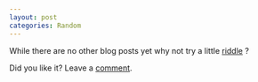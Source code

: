 ```yaml
---
layout: post
categories: Random
---
```


While there are no other blog posts yet why not try a little [riddle](https://riddle.johannsn.com) ?

Did you like it? Leave a [comment](https://github.com/JuanJakobo/JuanJakobo.github.io/issues/1).

